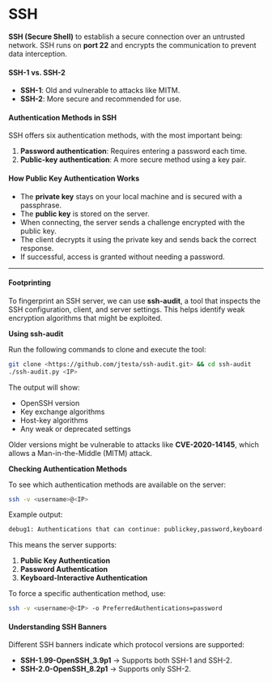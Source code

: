 # SSH

**SSH (Secure Shell)** to establish a secure connection over an untrusted network. SSH runs on **port 22** and encrypts the communication to prevent data interception.

#### **SSH-1 vs. SSH-2**

* **SSH-1**: Old and vulnerable to attacks like MITM.
* **SSH-2**: More secure and recommended for use.

#### **Authentication Methods in SSH**

SSH offers six authentication methods, with the most important being:

1. **Password authentication**: Requires entering a password each time.
2. **Public-key authentication**: A more secure method using a key pair.

#### **How Public Key Authentication Works**

* The **private key** stays on your local machine and is secured with a passphrase.
* The **public key** is stored on the server.
* When connecting, the server sends a challenge encrypted with the public key.
* The client decrypts it using the private key and sends back the correct response.
* If successful, access is granted without needing a password.

***

#### Footprinting

To fingerprint an SSH server, we can use **ssh-audit**, a tool that inspects the SSH configuration, client, and server settings. This helps identify weak encryption algorithms that might be exploited.

**Using ssh-audit**

Run the following commands to clone and execute the tool:

```bash
git clone <https://github.com/jtesta/ssh-audit.git> && cd ssh-audit
./ssh-audit.py <IP>
```

The output will show:

* OpenSSH version
* Key exchange algorithms
* Host-key algorithms
* Any weak or deprecated settings

Older versions might be vulnerable to attacks like **CVE-2020-14145**, which allows a Man-in-the-Middle (MITM) attack.

**Checking Authentication Methods**

To see which authentication methods are available on the server:

```bash
ssh -v <username>@<IP>
```

Example output:

```bash
debug1: Authentications that can continue: publickey,password,keyboard-interactive
```

This means the server supports:

1. **Public Key Authentication**
2. **Password Authentication**
3. **Keyboard-Interactive Authentication**

To force a specific authentication method, use:

```bash
ssh -v <username>@<IP> -o PreferredAuthentications=password
```

#### **Understanding SSH Banners**

Different SSH banners indicate which protocol versions are supported:

* **SSH-1.99-OpenSSH\_3.9p1** → Supports both SSH-1 and SSH-2.
* **SSH-2.0-OpenSSH\_8.2p1** → Supports only SSH-2.
